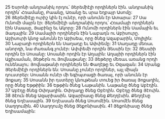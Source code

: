 25 Եսրոնի անդրանիկ որդու՝ Յերեմիէլի որդիներն էին. անդրանիկ որդին՝ Հռամանը, Բաանը, Առանը եւ սրա եղբայր Ասոմը: 26 Յերեմիէլը ուրիշ կին էլ ունէր, որի անունն էր Ատարա: 27 Սա Ունոմի մայրն էր: Յերեմիէլի անդրանիկ որդու՝ Հռամայի որդիներն էին Մաասը, Յաբինը եւ Ակորը: 28 Ունոմի որդիներն էին Սամային եւ Յադային: 29 Սամայիի որդիներն էին Նաբադն ու Աբիսուրը. Աբիսուրի կնոջ անունն էր Աբիսեա, որը ծնեց Ազաբարին, Մոլիլին: 30 Նաբադի որդիներն են Սաղադը եւ Ափփեմը: 31 Սաղադը մեռաւ անորդի, նա ժառանգ չունէր: Ափփեմի որդին Յեսսին էր: 32 Յեսսիի որդին էր Սոսանը: Սոսանի որդին էր Աղային: Աղայիի որդիներն էին Աքիսաման, Յեթերն ու Յովնաթանը: 33 Յեթերը մեռաւ առանց որդի ունենալու: Յովնաթանի որդիներն են Փաղէթը եւ Օզազան:
34 Սրանք Յերեմիէլի որդիներն են: Սոսանը չունէր որդիներ, այլ միայն դուստրեր: Սոսանն ունէր մի եգիպտացի ծառայ, որի անունն էր Յոքաղ: 35 Սոսանն իր դստերը կնութեան տուեց իր ծառայ Յոքաղին, որը ծնեց Եթթիին: 36 Եթթին ծնեց Նաթանին. Նաթանը ծնեց Աբէդին. 37 Աբէդը ծնեց Օփղաղին. Օփղաղը ծնեց Օբէդին. Օբէդը ծնեց Յէուին. 38 Յէուն ծնեց Ազարիասին. Ազարիասը ծնեց Քեղղէսին. Քեղղէսը ծնեց Եղէասային. 39 Եղէասան ծնեց Սոսոմէին. Սոսոմէն ծնեց Սաղղումին. 40 Սաղղումը ծնեց Յեքոնիասին. 41 Յեքոնիասը ծնեց Եղիսամային:
